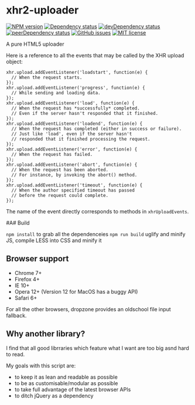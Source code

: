 # xhr2-uploader

[![NPM version][npm-image]][npm-link]
[![Dependency status][deps-image]][deps-link]
[![devDependency status][devdeps-image]][devdeps-link]
[![peerDependency status][peerdeps-image]][peerdeps-link]
[![GitHub issues](https://img.shields.io/github/issues/live627/xhr2-uploader.svg)](https://github.com/live627/xhr2-uploader/issues)
[![MIT license](http://img.shields.io/badge/license-MIT-blue.svg)](http://opensource.org/licenses/MIT)

A pure HTML5 uploader

Here is a reference to all the events that may be called by the XHR upload object:

    xhr.upload.addEventListener('loadstart', function(e) {
      // When the request starts.
    });
    xhr.upload.addEventListener('progress', function(e) {
      // While sending and loading data.
    });
    xhr.upload.addEventListener('load', function(e) {
      // When the request has *successfully* completed.
      // Even if the server hasn't responded that it finished.
    });
    xhr.upload.addEventListener('loadend', function(e) {
      // When the request has completed (either in success or failure).
      // Just like 'load', even if the server hasn't 
      // responded that it finished processing the request.
    });
    xhr.upload.addEventListener('error', function(e) {
      // When the request has failed.
    });
    xhr.upload.addEventListener('abort', function(e) {
      // When the request has been aborted. 
      // For instance, by invoking the abort() method.
    });
    xhr.upload.addEventListener('timeout', function(e) {
      // When the author specified timeout has passed 
      // before the request could complete.
    });
    
The name of the event directly corresponds to methods in `xhrUploadEvents`.

#A# Build

`npm install` to grab all the dependenceies
`npm run build` uglify and minify JS, compile LESS into CSS and minify it


## Browser support

- Chrome 7+
- Firefox 4+
- IE 10+
- Opera 12+ (Version 12 for MacOS has a buggy API)
- Safari 6+

For all the other browsers, dropzone provides an oldschool file input fallback.

## Why another library?

I find that all good librraries which feature what I want are too big asnd hard to read.

My goals with this script are:
- to keep it as lean and readable as possible
- to be as customisable/modular as possible
- to take full advantage of the latest browser APIs
- to ditch jQuery as a dependency

[npm-image]: https://img.shields.io/npm/v/xhr2-uploader.svg?style=flat
[npm-link]: https://npmjs.org/package/xhr2-uploader
[deps-image]: https://img.shields.io/david/live627/xhr2-uploader.svg?style=flat
[deps-link]: https://david-dm.org/live627/xhr2-uploader
[devdeps-image]: https://img.shields.io/david/dev/live627/xhr2-uploader.svg?style=flat
[devdeps-link]: https://david-dm.org/live627/xhr2-uploader#info=peerDependencies
[peerdeps-image]: https://img.shields.io/david/peer/live627/xhr2-uploader.svg?style=flat
[peerdeps-link]: https://david-dm.org/live627/xhr2-uploader#info=peerDependencies
